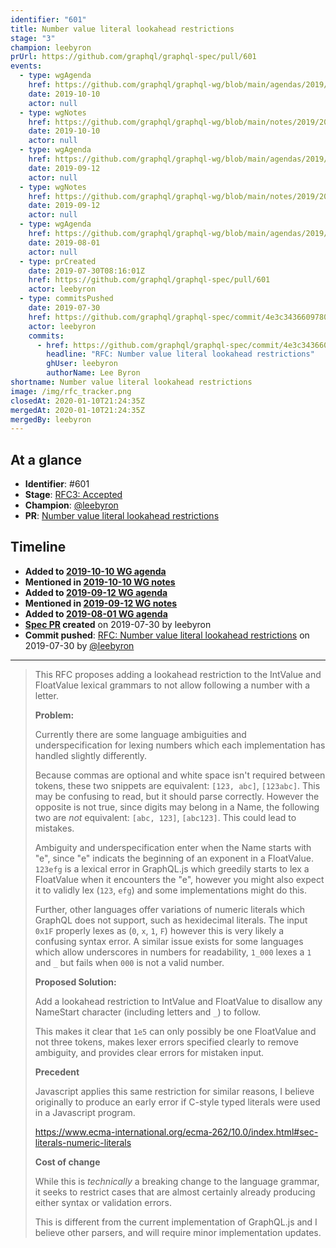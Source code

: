 ```yaml
---
identifier: "601"
title: Number value literal lookahead restrictions
stage: "3"
champion: leebyron
prUrl: https://github.com/graphql/graphql-spec/pull/601
events:
  - type: wgAgenda
    href: https://github.com/graphql/graphql-wg/blob/main/agendas/2019/2019-10-10.md
    date: 2019-10-10
    actor: null
  - type: wgNotes
    href: https://github.com/graphql/graphql-wg/blob/main/notes/2019/2019-10-10.md
    date: 2019-10-10
    actor: null
  - type: wgAgenda
    href: https://github.com/graphql/graphql-wg/blob/main/agendas/2019/2019-09-12.md
    date: 2019-09-12
    actor: null
  - type: wgNotes
    href: https://github.com/graphql/graphql-wg/blob/main/notes/2019/2019-09-12.md
    date: 2019-09-12
    actor: null
  - type: wgAgenda
    href: https://github.com/graphql/graphql-wg/blob/main/agendas/2019/2019-08-01.md
    date: 2019-08-01
    actor: null
  - type: prCreated
    date: 2019-07-30T08:16:01Z
    href: https://github.com/graphql/graphql-spec/pull/601
    actor: leebyron
  - type: commitsPushed
    date: 2019-07-30
    href: https://github.com/graphql/graphql-spec/commit/4e3c343660978091628aee5cc1f687200c2c1ba6
    actor: leebyron
    commits:
      - href: https://github.com/graphql/graphql-spec/commit/4e3c343660978091628aee5cc1f687200c2c1ba6
        headline: "RFC: Number value literal lookahead restrictions"
        ghUser: leebyron
        authorName: Lee Byron
shortname: Number value literal lookahead restrictions
image: /img/rfc_tracker.png
closedAt: 2020-01-10T21:24:35Z
mergedAt: 2020-01-10T21:24:35Z
mergedBy: leebyron
---
```


## At a glance

- **Identifier**: #601
- **Stage**: [RFC3: Accepted](https://github.com/graphql/graphql-spec/blob/main/CONTRIBUTING.md#stage-3-accepted)
- **Champion**: [@leebyron](https://github.com/leebyron)
- **PR**: [Number value literal lookahead restrictions](https://github.com/graphql/graphql-spec/pull/601)

<!-- BEGIN_CUSTOM_TEXT -->



<!-- END_CUSTOM_TEXT -->

## Timeline

- **Added to [2019-10-10 WG agenda](https://github.com/graphql/graphql-wg/blob/main/agendas/2019/2019-10-10.md)**
- **Mentioned in [2019-10-10 WG notes](https://github.com/graphql/graphql-wg/blob/main/notes/2019/2019-10-10.md)**
- **Added to [2019-09-12 WG agenda](https://github.com/graphql/graphql-wg/blob/main/agendas/2019/2019-09-12.md)**
- **Mentioned in [2019-09-12 WG notes](https://github.com/graphql/graphql-wg/blob/main/notes/2019/2019-09-12.md)**
- **Added to [2019-08-01 WG agenda](https://github.com/graphql/graphql-wg/blob/main/agendas/2019/2019-08-01.md)**
- **[Spec PR](https://github.com/graphql/graphql-spec/pull/601) created** on 2019-07-30 by leebyron
- **Commit pushed**: [RFC: Number value literal lookahead restrictions](https://github.com/graphql/graphql-spec/commit/4e3c343660978091628aee5cc1f687200c2c1ba6) on 2019-07-30 by [@leebyron](https://github.com/leebyron)

<!-- VERBATIM -->

---

> This RFC proposes adding a lookahead restriction to the IntValue and FloatValue lexical grammars to not allow following a number with a letter.
> 
> **Problem:**
> 
> Currently there are some language ambiguities and underspecification for lexing numbers which each implementation has handled slightly differently.
> 
> Because commas are optional and white space isn't required between tokens, these two snippets are equivalent: `[123, abc]`, `[123abc]`. This may be confusing to read, but it should parse correctly. However the opposite is not true, since digits may belong in a Name, the following two are *not* equivalent: `[abc, 123]`, `[abc123]`. This could lead to mistakes.
> 
> Ambiguity and underspecification enter when the Name starts with "e", since "e" indicats the beginning of an exponent in a FloatValue. `123efg` is a lexical error in GraphQL.js which greedily starts to lex a FloatValue when it encounters the "e", however you might also expect it to validly lex (`123`, `efg`) and some implementations might do this.
> 
> Further, other languages offer variations of numeric literals which GraphQL does not support, such as hexidecimal literals. The input `0x1F` properly lexes as (`0`, `x`, `1`, `F`) however this is very likely a confusing syntax error. A similar issue exists for some languages which allow underscores in numbers for readability, `1_000` lexes a `1` and `_` but fails when `000` is not a valid number.
> 
> **Proposed Solution:**
> 
> Add a lookahead restriction to IntValue and FloatValue to disallow any NameStart character (including letters and `_`) to follow.
> 
> This makes it clear that `1e5` can only possibly be one FloatValue and not three tokens, makes lexer errors specified clearly to remove ambiguity, and provides clear errors for mistaken input.
> 
> **Precedent**
> 
> Javascript applies this same restriction for similar reasons, I believe originally to produce an early error if C-style typed literals were used in a Javascript program.
> 
> https://www.ecma-international.org/ecma-262/10.0/index.html#sec-literals-numeric-literals
> 
> **Cost of change**
> 
> While this is *technically* a breaking change to the language grammar, it seeks to restrict cases that are almost certainly already producing either syntax or validation errors.
> 
> This is different from the current implementation of GraphQL.js and I believe other parsers, and will require​ minor implementation updates.

